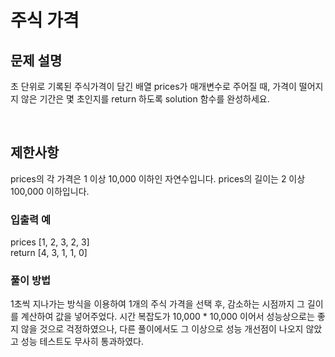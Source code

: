 # 주식 가격

## 문제 설명 
초 단위로 기록된 주식가격이 담긴 배열 prices가 매개변수로 주어질 때, 가격이 떨어지지 않은 기간은 몇 초인지를 return 하도록 solution 함수를 완성하세요.

<br>

## 제한사항
prices의 각 가격은 1 이상 10,000 이하인 자연수입니다.
prices의 길이는 2 이상 100,000 이하입니다.

### 입출력 예
prices	[1, 2, 3, 2, 3] <br>
return	[4, 3, 1, 1, 0] <br>

### 풀이 방법
1초씩 지나가는 방식을 이용하여 1개의 주식 가격을 선택 후, 감소하는 시점까지 그 길이를 계산하여 값을 넣어주었다. 시간 복잡도가 10,000 * 10,000 이어서 성능상으로는 좋지 않을 것으로 걱정하였으나, 다른 풀이에서도 그 이상으로 성능 개선점이 나오지 않았고 성능 테스트도 무사히 통과하였다. 